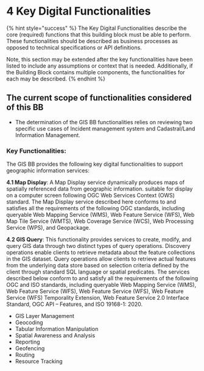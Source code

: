 # 4 Key Digital Functionalities

{% hint style="success" %}
The Key Digital Functionalities describe the core (required) functions that this building block must be able to perform. These functionalities should be described as business processes as opposed to technical specifications or API definitions.

Note, this section may be extended after the key functionalities have been listed to include any assumptions or context that is needed. Additionally, if the Building Block contains multiple components, the functionalities for each may be described.
{% endhint %}



## **The current scope of functionalities considered of this BB**

* The determination of the GIS BB functionalities relies on reviewing two specific use cases of Incident management system and Cadastral/Land Information Management.



### Key Functionalities:

&#x20;  The GIS BB provides the following key digital functionalities to support geographic information services:

**4.1 Map Display**: A Map Display service dynamically produces maps of spatially referenced data from geographic information. suitable for display on a computer screen following OGC Web Services Context (OWS) standard. The Map Display service described here conforms to and satisfies all the requirements of the following OGC standards, including queryable Web Mapping Service (WMS), Web Feature Service (WFS), Web Map Tile Service (WMTS), Web Coverage Service (WCS), Web Processing Service (WPS),  and Geopackage.

**4.2 GIS Query**: This functionality provides services to create, modify, and query GIS data through two distinct types of query operations. Discovery operations enable clients to retrieve metadata about the feature collections in the GIS dataset. Query operations allow clients to retrieve actual features from the underlying data store based on selection criteria defined by the client through standard SQL language or spatial predicates. The services described below conform to and satisfy all the requirements of the following OGC and ISO standards, including queryable Web Mapping Service (WMS), Web Feature Service (WFS), Web Feature Service (WFS), Web Feature Service (WFS) Temporality Extension, Web Feature Service 2.0 Interface Standard, OGC API – Features, and ISO 19168-1: 2020.

* GIS Layer Management
* Geocoding
* Tabular Information Manipulation
* Spatial Awareness and Analysis
* Reporting
* Geofencing&#x20;
* Routing
* Resource Tracking
